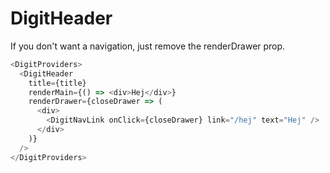# DigitHeader

If you don't want a navigation, just remove the renderDrawer prop.

```js
<DigitProviders>
  <DigitHeader
    title={title}
    renderMain={() => <div>Hej</div>}
    renderDrawer={closeDrawer => (
      <div>
        <DigitNavLink onClick={closeDrawer} link="/hej" text="Hej" />
      </div>
    )}
  />
</DigitProviders>
```
